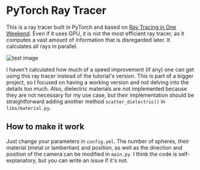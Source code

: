 # PyTorch Ray Tracer

This is a ray tracer built in PyTorch and based on [Ray Tracing in One Weekend](https://raytracing.github.io/books/RayTracingInOneWeekend.html).
Even if it uses GPU, it is not the most efficient ray tracer, as it computes a vast amount of information that is
disregarded later. It calculates all rays in parallel.

![test image](https://github.com/javirk/Pytorch-Ray-Tracer/blob/master/output/test.png?raw=true)

I haven't calculated how much of a speed improvement (if any) one can get using this ray tracer instead of the tutorial's version.
This is part of a bigger project, so I focused on having a working version and not delving into the details too much.
Also, dielectric materials are not implemented because they are not necessary for my use case, but their implementation
should be straightforward adding another method `scatter_dielectric()` in `libs/material.py`.
 
## How to make it work
Just change your parameters in `config.yml`. The number of spheres, their material (metal or lambertian) and position,
as well as the direction and position of the camera can be modified in `main.py`. I think the code is self-explanatory, 
but you can write an issue if it's not.
